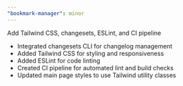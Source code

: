 ```yaml
---
"bookmark-manager": minor
---
```


Add Tailwind CSS, changesets, ESLint, and CI pipeline

- Integrated changesets CLI for changelog management
- Added Tailwind CSS for styling and responsiveness
- Added ESLint for code linting
- Created CI pipeline for automated lint and build checks
- Updated main page styles to use Tailwind utility classes
